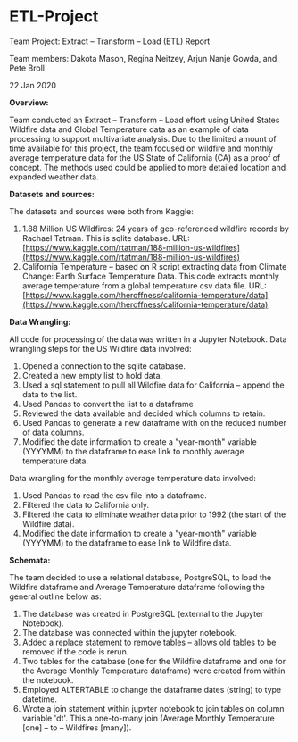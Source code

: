 # ETL-Project
Team Project: Extract – Transform – Load (ETL) Report

Team members: Dakota Mason, Regina Neitzey, Arjun Nanje Gowda, and Pete Broll

22 Jan 2020

**Overview:**

Team conducted an Extract – Transform – Load effort using United States Wildfire data and Global Temperature data as an example of data processing to support multivariate analysis. Due to the limited amount of time available for this project, the team focused on wildfire and monthly average temperature data for the US State of California (CA) as a proof of concept. The methods used could be applied to more detailed location and expanded weather data.

**Datasets and sources:**

The datasets and sources were both from Kaggle:

1. 1.88 Million US Wildfires: 24 years of geo-referenced wildfire records by Rachael Tatman. This is sqlite database. URL: [https://www.kaggle.com/rtatman/188-million-us-wildfires](https://www.kaggle.com/rtatman/188-million-us-wildfires)
2. California Temperature – based on R script extracting data from Climate Change: Earth Surface Temperature Data. This code extracts monthly average temperature from a global temperature csv data file. URL: [https://www.kaggle.com/theroffness/california-temperature/data](https://www.kaggle.com/theroffness/california-temperature/data)

**Data Wrangling:**

All code for processing of the data was written in a Jupyter Notebook. Data wrangling steps for the US Wildfire data involved:

1. Opened a connection to the sqlite database.
2. Created a new empty list to hold data.
3. Used a sql statement to pull all Wildfire data for California – append the data to the list.
4. Used Pandas to convert the list to a dataframe
5. Reviewed the data available and decided which columns to retain.
6. Used Pandas to generate a new dataframe with on the reduced number of data columns.
7. Modified the date information to create a &quot;year-month&quot; variable (YYYYMM) to the dataframe to ease link to monthly average temperature data.

Data wrangling for the monthly average temperature data involved:

1. Used Pandas to read the csv file into a dataframe.
2. Filtered the data to California only.
3. Filtered the data to eliminate weather data prior to 1992 (the start of the Wildfire data).
4. Modified the date information to create a &quot;year-month&quot; variable (YYYYMM) to the dataframe to ease link to Wildfire data.

**Schemata:**

The team decided to use a relational database, PostgreSQL, to load the Wildfire dataframe and Average Temperature dataframe following the general outline below as:

1. The database was created in PostgreSQL (external to the Jupyter Notebook).
2. The database was connected within the jupyter notebook.
3. Added a replace statement to remove tables – allows old tables to be removed if the code is rerun.
4. Two tables for the database (one for the Wildfire dataframe and one for the Average Monthly Temperature dataframe) were created from within the notebook.
5. Employed ALTERTABLE to change the dataframe dates (string) to type datetime.
6. Wrote a join statement within jupyter notebook to join tables on column variable &#39;dt&#39;. This a one-to-many join (Average Monthly Temperature [one] – to – Wildfires [many]).